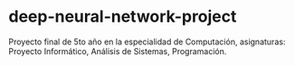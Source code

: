 # deep-neural-network-project
Proyecto final de 5to año en la especialidad de Computación, asignaturas: Proyecto Informático, Análisis de Sistemas, Programación.

